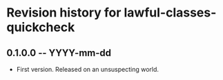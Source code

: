 # Revision history for lawful-classes-quickcheck

## 0.1.0.0 -- YYYY-mm-dd

* First version. Released on an unsuspecting world.
